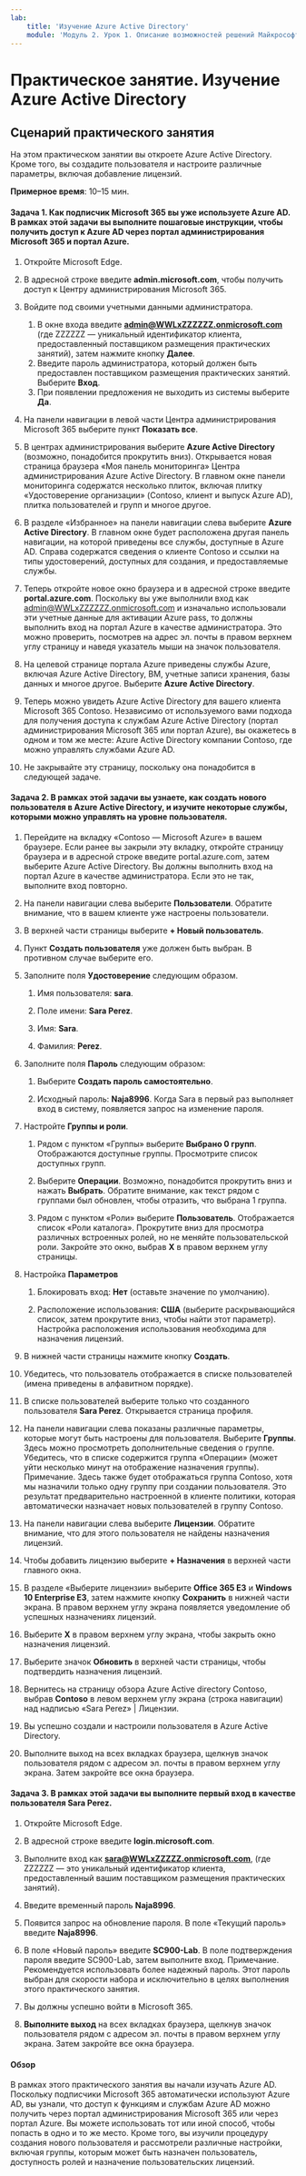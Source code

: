 ```yaml
---
lab:
    title: 'Изучение Azure Active Directory'
    module: 'Модуль 2. Урок 1. Описание возможностей решений Майкрософт по управлению удостоверениями и доступом: Знакомство со службами и типами удостоверений Azure AD'
---
```


# Практическое занятие. Изучение Azure Active Directory

## Сценарий практического занятия

На этом практическом занятии вы откроете Azure Active Directory.  Кроме того, вы создадите пользователя и настроите различные параметры, включая добавление лицензий.  



**Примерное время**: 10–15 мин.

#### Задача 1.  Как подписчик Microsoft 365 вы уже используете Azure AD.  В рамках этой задачи вы выполните пошаговые инструкции, чтобы получить доступ к Azure AD через портал администрирования Microsoft 365 и портал Azure.

1. Откройте Microsoft Edge.

2. В адресной строке введите **admin.microsoft.com**, чтобы получить доступ к Центру администрирования Microsoft 365.

3. Войдите под своими учетными данными администратора. 
    1. В окне входа введите **admin@WWLxZZZZZZ.onmicrosoft.com** (где ZZZZZZ — уникальный идентификатор клиента, предоставленный поставщиком размещения практических занятий), затем нажмите кнопку **Далее**.
    1. Введите пароль администратора, который должен быть предоставлен поставщиком размещения практических занятий. Выберите **Вход**.
    1. При появлении предложения не выходить из системы выберите **Да**.

4. На панели навигации в левой части Центра администрирования Microsoft 365 выберите пункт **Показать все**.

5. В центрах администрирования выберите **Azure Active Directory** (возможно, понадобится прокрутить вниз).  Открывается новая страница браузера «Моя панель мониторинга» Центра администрирования Azure Active Directory. В главном окне панели мониторинга содержатся несколько плиток, включая плитку «Удостоверение организации» (Contoso, клиент и выпуск Azure AD), плитка пользователей и групп и многое другое.

6. В разделе «Избранное» на панели навигации слева выберите **Azure Active Directory**.  В главном окне будет расположена другая панель навигации, на которой приведены все службы, доступные в Azure AD. Справа содержатся сведения о клиенте Contoso и ссылки на типы удостоверений, доступных для создания, и предоставляемые службы.  

7. Теперь откройте новое окно браузера и в адресной строке введите **portal.azure.com**.  Поскольку вы уже выполнили вход как admin@WWLxZZZZZZ.onmicrosoft.com и изначально использовали эти учетные данные для активации Azure pass, то должны выполнить вход на портал Azure в качестве администратора.  Это можно проверить, посмотрев на адрес эл. почты в правом верхнем углу страницу и наведя указатель мыши на значок пользователя.

8. На целевой странице портала Azure приведены службы Azure, включая Azure Active Directory, ВМ, учетные записи хранения, базы данных и многое другое.  Выберите **Azure Active Directory**.  

9. Теперь можно увидеть Azure Active Directory для вашего клиента Microsoft 365 Contoso.    Независимо от используемого вами подхода для получения доступа к службам Azure Active Directory (портал администрирования Microsoft 365 или портал Azure), вы окажетесь в одном и том же месте: Azure Active Directory компании Contoso, где можно управлять службами Azure AD.

10. Не закрывайте эту страницу, поскольку она понадобится в следующей задаче.


#### Задача 2.  В рамках этой задачи вы узнаете, как создать нового пользователя в Azure Active Directory, и изучите некоторые службы, которыми можно управлять на уровне пользователя.

1. Перейдите на вкладку «Contoso — Microsoft Azure» в вашем браузере. Если ранее вы закрыли эту вкладку, откройте страницу браузера и в адресной строке введите portal.azure.com, затем выберите Azure Active Directory.  Вы должны выполнить вход на портал Azure в качестве администратора. Если это не так, выполните вход повторно.

2. На панели навигации слева выберите **Пользователи**.  Обратите внимание, что в вашем клиенте уже настроены пользователи.

3. В верхней части страницы выберите **+ Новый пользователь**.

4. Пункт **Создать пользователя** уже должен быть выбран. В противном случае выберите его.

5. Заполните поля **Удостоверение** следующим образом.

    1. Имя пользователя: **sara**.

    2. Поле имени: **Sara Perez**.

    3. Имя: **Sara**.

    4. Фамилия: **Perez**.

6. Заполните поля **Пароль** следующим образом:

    1. Выберите **Создать пароль самостоятельно**.

    1. Исходный пароль: **Naja8996**. Когда Sara в первый раз выполняет вход в систему, появляется запрос на изменение пароля.

7. Настройте **Группы и роли**.

    1. Рядом с пунктом «Группы» выберите **Выбрано 0 групп**.  Отображаются доступные группы.  Просмотрите список доступных групп.

    2. Выберите **Операции**. Возможно, понадобится прокрутить вниз и нажать **Выбрать**. Обратите внимание, как текст рядом с группами был обновлен, чтобы отразить, что выбрана 1 группа.  

    3. Рядом с пунктом «Роли» выберите **Пользователь**. Отображается список «Роли каталога».  Прокрутите вниз для просмотра различных встроенных ролей, но не меняйте пользовательской роли.  Закройте это окно, выбрав **X** в правом верхнем углу страницы.

8. Настройка **Параметров**

    1. Блокировать вход:  **Нет** (оставьте значение по умолчанию).

    1. Расположение использования: **США** (выберите раскрывающийся список, затем прокрутите вниз, чтобы найти этот параметр).  Настройка расположения использования необходима для назначения лицензий.

9. В нижней части страницы нажмите кнопку **Создать**.

10. Убедитесь, что пользователь отображается в списке пользователей (имена приведены в алфавитном порядке).

11. В списке пользователей выберите только что созданного пользователя **Sara Perez**.  Открывается страница профиля.

12. На панели навигации слева показаны различные параметры, которые могут быть настроены для пользователя.  Выберите **Группы**.  Здесь можно просмотреть дополнительные сведения о группе.  Убедитесь, что в списке содержится группа «Операции» (может уйти несколько минут на отображение назначения группы).  Примечание.  Здесь также будет отображаться группа Contoso, хотя мы назначили только одну группу при создании пользователя.  Это результат предварительно настроенной в клиенте политики, которая автоматически назначает новых пользователей в группу Contoso.

13. На панели навигации слева выберите **Лицензии**.  Обратите внимание, что для этого пользователя не найдены назначения лицензий.  

14. Чтобы добавить лицензию выберите **+ Назначения** в верхней части главного окна.

15. В разделе «Выберите лицензии» выберите **Office 365 E3** и **Windows 10 Enterprise E3**, затем нажмите кнопку **Сохранить** в нижней части экрана. В правом верхнем углу экрана появляется уведомление об успешных назначениях лицензий.

16. Выберите **X** в правом верхнем углу экрана, чтобы закрыть окно назначения лицензий.

17. Выберите значок **Обновить** в верхней части страницы, чтобы подтвердить назначения лицензий.

18. Вернитесь на страницу обзора Azure Active directory Contoso, выбрав **Contoso** в левом верхнем углу экрана (строка навигации) над надписью «Sara Perez» | Лицензии.

19. Вы успешно создали и настроили пользователя в Azure Active Directory.

20.	Выполните выход на всех вкладках браузера, щелкнув значок пользователя рядом с адресом эл. почты в правом верхнем углу экрана. Затем закройте все окна браузера.

#### Задача 3.  В рамках этой задачи вы выполните первый вход в качестве пользователя Sara Perez.

1. Откройте Microsoft Edge.

2. В адресной строке введите **login.microsoft.com**.

3. Выполните вход как **sara@WWLxZZZZZ.onmicrosoft.com**, (где ZZZZZZ — это уникальный идентификатор клиента, предоставленный вашим поставщиком размещения практических занятий).

4. Введите временный пароль **Naja8996**.

5. Появится запрос на обновление пароля. В поле «Текущий пароль» введите **Naja8996**.

6. В поле «Новый пароль» введите **SC900-Lab**.  В поле подтверждения пароля введите SC900-Lab, затем выполните вход. Примечание. Рекомендуется использовать более надежный пароль. Этот пароль выбран для скорости набора и исключительно в целях выполнения этого практического занятия.

7. Вы должны успешно войти в Microsoft 365.

8. **Выполните выход** на всех вкладках браузера, щелкнув значок пользователя рядом с адресом эл. почты в правом верхнем углу экрана. Затем закройте все окна браузера.



#### Обзор
В рамках этого практического занятия вы начали изучать Azure AD. Поскольку подписчики Microsoft 365 автоматически используют Azure AD, вы узнали, что доступ к функциям и службам Azure AD можно получить через портал администрирования Microsoft 365 или через портал Azure.  Вы можете использовать тот или иной способ, чтобы попасть в одно и то же место.  Кроме того, вы изучили процедуру создания нового пользователя и рассмотрели различные настройки, включая группы, которым может быть назначен пользователь, доступность ролей и назначение пользовательских лицензий.


